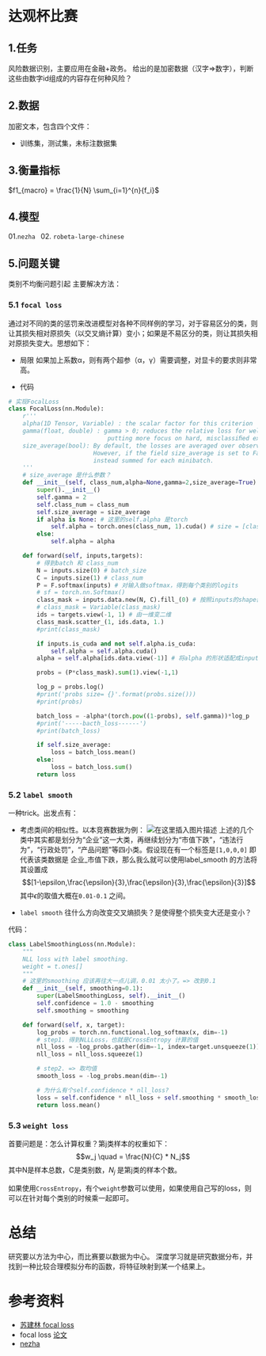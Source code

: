<!--
 * @Author: LawsonAbs
 * @Date: 2021-09-15 20:49:15
 * @LastEditTime: 2021-09-15 20:49:16
 * @FilePath: /daguan/risk_data_grand/达观杯比赛.md
-->
# 达观杯比赛
## 1.任务
风险数据识别，主要应用在金融+政务。
给出的是加密数据（汉字=>数字），判断这些由数字id组成的内容存在何种风险？

## 2.数据
加密文本，包含四个文件：
- 训练集，测试集，未标注数据集

## 3.衡量指标
$f1_{macro} = \frac{1}{N} \sum_{i=1}^{n}{f_i}$

## 4.模型
01.`nezha `
02. `robeta-large-chinese`

## 5.问题关键
类别不均衡问题引起
主要解决方法：
### 5.1 `focal loss`
通过对不同的类的惩罚来改进模型对各种不同样例的学习，对于容易区分的类，则让其损失相对原损失（以交叉熵计算）变小；如果是不易区分的类，则让其损失相对原损失变大。思想如下：

- 局限
如果加上系数α，则有两个超参（α，γ）需要调整，对显卡的要求则非常高。

- 代码
```python
# 实现FocalLoss
class FocalLoss(nn.Module):
    r'''
    alpha(1D Tensor, Variable) : the scalar factor for this criterion
    gamma(float, double) : gamma > 0; reduces the relative loss for well-classiﬁed examples (p > .5), 
                            putting more focus on hard, misclassiﬁed examples
    size_average(bool): By default, the losses are averaged over observations for each minibatch.
                        However, if the field size_average is set to False, the losses are
                        instead summed for each minibatch.
    '''
    # size_average 是什么参数？
    def __init__(self, class_num,alpha=None,gamma=2,size_average=True):
        super().__init__()
        self.gamma = 2
        self.class_num = class_num
        self.size_average = size_average
        if alpha is None: # 这里的self.alpha 是torch
            self.alpha = torch.ones(class_num, 1).cuda() # size = [class_num,1]
        else:
            self.alpha = alpha

    def forward(self, inputs,targets):
        # 得到batch 和 class_num
        N = inputs.size(0) # batch_size 
        C = inputs.size(1) # class_num
        P = F.softmax(inputs) # 对输入做softmax，得到每个类别的logits
        # sf = torch.nn.Softmax()
        class_mask = inputs.data.new(N, C).fill_(0) # 按照inputs的shape创建一个初始值为0【可指定】的tensor
        # class_mask = Variable(class_mask)
        ids = targets.view(-1, 1) # 由一维变二维
        class_mask.scatter_(1, ids.data, 1.)
        #print(class_mask)

        if inputs.is_cuda and not self.alpha.is_cuda:
            self.alpha = self.alpha.cuda()
        alpha = self.alpha[ids.data.view(-1)] # 将alpha 的形状适配成inputs的 size = > (batch_size,1)

        probs = (P*class_mask).sum(1).view(-1,1)

        log_p = probs.log()
        #print('probs size= {}'.format(probs.size()))
        #print(probs)

        batch_loss = -alpha*(torch.pow((1-probs), self.gamma))*log_p 
        #print('-----bacth_loss------')
        #print(batch_loss)

        if self.size_average:
            loss = batch_loss.mean()
        else:
            loss = batch_loss.sum()
        return loss
```
### 5.2 `label smooth`
一种trick。出发点有：
- 考虑类间的相似性。以本竞赛数据为例：
![在这里插入图片描述](https://img-blog.csdnimg.cn/06bebf3d3ed04512882c915f62177d19.png)
上述的几个类中其实都是划分为“企业”这一大类，再继续划分为“市值下跌”，“违法行为”，“行政处罚”，“产品问题”等四小类。假设现在有一个标签是`[1,0,0,0]` 即代表该类数据是 企业_市值下跌，那么我么就可以使用label_smooth 的方法将其设置成 
$$[1-\epsilon,\frac{\epsilon}{3},\frac{\epsilon}{3},\frac{\epsilon}{3}]$$
其中$\epsilon$的取值大概在`0.01-0.1` 之间。

- `label smooth` 往什么方向改变交叉熵损失？是使得整个损失变大还是变小？

代码：
```python
class LabelSmoothingLoss(nn.Module):
    """
    NLL loss with label smoothing.
    weight = t.ones[]
    """
    # 这里的smoothing 应该再往大一点儿调，0.01 太小了。=> 改到0.1
    def __init__(self, smoothing=0.1):
        super(LabelSmoothingLoss, self).__init__()
        self.confidence = 1.0 - smoothing
        self.smoothing = smoothing

    def forward(self, x, target):
        log_probs = torch.nn.functional.log_softmax(x, dim=-1)
        # step1. 得到NLLLoss，也就是CrossEntropy 计算的值
        nll_loss = -log_probs.gather(dim=-1, index=target.unsqueeze(1))
        nll_loss = nll_loss.squeeze(1)

        # step2. => 取均值
        smooth_loss = -log_probs.mean(dim=-1)

        # 为什么有个self.confidence * nll_loss?
        loss = self.confidence * nll_loss + self.smoothing * smooth_loss
        return loss.mean()
```
### 5.3 `weight loss`
首要问题是：怎么计算权重？第j类样本的权重如下：
$$w_j \quad = \frac{N}{C} * N_j$$
其中N是样本总数，C是类别数，$N_j$ 是第j类的样本个数。

如果使用`CrossEntropy`，有个`weight`参数可以使用，如果使用自己写的loss，则可以在针对每个类别的时候乘一起即可。

# 总结
研究要以方法为中心，而比赛要以数据为中心。
深度学习就是研究数据分布，并找到一种比较合理模拟分布的函数，将特征映射到某一个结果上。

# 参考资料
- [苏建林 focal loss](https://kexue.fm/archives/4733)
- focal loss [论文](https://arxiv.org/abs/1708.02002)
- [nezha](https://arxiv.org/abs/1909.00204) 